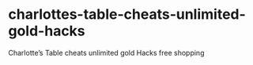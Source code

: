 # charlottes-table-cheats-unlimited-gold-hacks
Charlotte’s Table cheats unlimited gold Hacks free shopping
